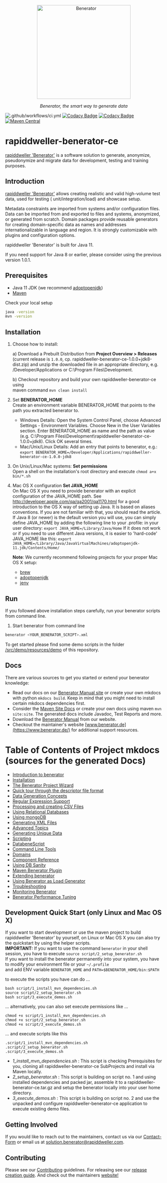 <p align="center">
  <a href="https://benerator.de"><img width="300" height="300" src="https://github.com/rapiddweller/rapiddweller-benerator-ce/blob/development/docs/assets/benerator-icon.png" alt="Benerator"></a>
</p>
<p align="center">
    <em>Benerator, the smart way to generate data</em>
</p>


![.github/workflows/ci.yml](https://github.com/rapiddweller/rapiddweller-benerator-ce/workflows/.github/workflows/ci.yml/badge.svg)
[![Codacy Badge](https://app.codacy.com/project/badge/Grade/99c887d3153744e395f539551cdec103)](https://www.codacy.com/gh/rapiddweller/rapiddweller-benerator-ce/dashboard?utm_source=github.com&amp;utm_medium=referral&amp;utm_content=rapiddweller/rapiddweller-benerator-ce&amp;utm_campaign=Badge_Grade)
[![Codacy Badge](https://app.codacy.com/project/badge/Coverage/99c887d3153744e395f539551cdec103)](https://www.codacy.com/gh/rapiddweller/rapiddweller-benerator-ce/dashboard?utm_source=github.com&utm_medium=referral&utm_content=rapiddweller/rapiddweller-benerator-ce&utm_campaign=Badge_Coverage)
[![Maven Central](https://maven-badges.herokuapp.com/maven-central/com.rapiddweller/rapiddweller-benerator-ce/badge.svg)](https://search.maven.org/artifact/com.rapiddweller/rapiddweller-benerator-ce)

# rapiddweller-benerator-ce

[rapiddweller 'Benerator'](https://www.benerator.de) is a software solution to generate, anonymize, pseudonymize and migrate data for development,
testing and training purposes.

## Introduction

[rapiddweller 'Benerator'](https://www.benerator.de) allows creating realistic and valid high-volume test data, used for testing (
unit/integration/load) and showcase setup.

Metadata constraints are imported from systems and/or configuration files. Data can be imported from and exported to files and systems, anonymized, or
generated from scratch. Domain packages provide reusable generators for creating domain-specific data as names and addresses internationalizable in
language and region. It is strongly customizable with plugins and configuration options.

rapiddweller 'Benerator' is built for Java 11. 

If you need support for Java 8 or earlier, please consider using the previous version 1.0.1. 

## Prerequisites

- Java 11 JDK (we recommend [adoptopenjdk](https://adoptopenjdk.net/))
- [Maven](https://maven.apache.org/)

Check your local setup

```bash
java -version
mvn -version 
```

## Installation

1. Choose how to install:

   a) Download a Prebuilt Distribution from **Project Overview > Releases**   
   (current release is `1.0.0`, cp. rapiddweller-benerator-ce-1.0.0+jdk8-dist.zip)
   and unzip the downloaded file in an appropriate directory, e.g. /Developer/Applications or C:\Program Files\Development.

   b) Checkout repository and build your own rapiddweller-benerator-ce using   
   maven command `mvn clean install`


2. Set **BENERATOR_HOME**  
   Create an environment variable BENERATOR_HOME that points to the path you extracted benerator to.

    - Windows Details: Open the System Control Panel, choose Advanced Settings - Environment Variables. Choose New in the User Variables section.
      Enter BENERATOR_HOME as name and the path as value
      (e.g. C:\Program Files\Development\rapiddweller-benerator-ce-1.0.0+jdk8). Click OK several times.
    - Mac/Unix/Linux Details: Add an entry that points to benerator,
      e.g.: `export BENERATOR_HOME=/Developer/Applications/rapiddweller-benerator-ce-1.0.0-jdk8`


3. On Unix/Linux/Mac systems: **Set permissions**   
   Open a shell on the installation's root directory and execute
   `chmod a+x bin/*.sh`


4. Mac OS X configuration **Set JAVA_HOME**  
   On Mac OS X you need to provide benerator with an explicit configuration of the JAVA_HOME path.
   See http://developer.apple.com/qa/qa2001/qa1170.html for a good introduction to the OS X way of setting up Java. It is based on aliases
   conventions. If you are not familiar with that, you should read the article. If Java 8 (or newer) is the default version you will use, you can
   simply define JAVA_HOME by adding the following line to your .profile: in your user directory:
   `export JAVA_HOME=/Library/Java/Home`
   If it does not work or if you need to use different Java versions, it is easier to 'hard-code' JAVA_HOME like this:
   `export  JAVA_HOME=/Library/Java/JavaVirtualMachines/adoptopenjdk-11.jdk/Contents/Home/`

   **Note**: We currently recommend following projects for your proper Mac OS X setup:
    - [brew](https://brew.sh/)
    - [adoptopenjdk](https://adoptopenjdk.net/)
    - [jenv](https://www.jenv.be/)

## Run

If you followed above installation steps carefully, run your benerator scripts from command line.

1. Start benerator from command line

```bash
benerator <YOUR_BENERATOR_SCRIPT>.xml
```

To get started please find some demo scripts in the folder
[/src/demo/resources/demo](/src/demo/resources/demo) of this repository.

## Docs

There are various sources to get you started or extend your benerator knowledge:

- Read our docs on our [Benerator Manual site](https://www.benerator.de/ce/1.1.0/doc/) or create your own mkdocs with python `mkdocs build`. Keep in mind that you might need to install certain mkdocs dependencies first. 
- Consider the [Maven Site Docs](https://www.benerator.de/ce/1.1.0/mvn-site/) or create your own docs using maven `mvn site:site`. The generated docs
  include Javadoc, Test Reports and more.
- Download the [Benerator Manual](https://www.benerator.de/ce/1.1.0/rapiddweller-benerator-ce-manual-1.1.0.pdf)
  from our website.
- Checkout the maintainer's website [www.benerator.de](https://www.benerator.de/) for additional support resources.

# Table of Contents of Project mkdocs (sources for the generated Docs)

* [Introduction to benerator](docs/introduction_to_benerator.md)
* [Installation](docs/installation.md)
* [The Benerator Project Wizard](docs/the_benerator_project_wizard.md)
* [Quick tour through the descriptor file format](docs/quick_tour_through_the_descriptor_file_format.md)
* [Data Generation Concepts](docs/data_generation_concepts.md)
* [Regular Expression Support](docs/regular_expression_support.md)
* [Processing and creating CSV Files](docs/processing_and_creating_csv_files.md)
* [Using Relational Databases](docs/using_relational_databases.md)
* [Using mongoDB](docs/using_mongodb.md)
* [Generating XML Files](docs/generating_xml_files.md)
* [Advanced Topics](docs/advanced_topics.md)
* [Generating Unique Data](docs/generating_unique_data.md)
* [Scripting](docs/scripting.md)
* [DatabeneScript](docs/databenescript.md)
* [Command Line Tools](docs/command_line_tools.md)
* [Domains](docs/domains.md)
* [Component Reference](docs/component_reference.md)
* [Using DB Sanity](docs/using_db_sanity.md)
* [Maven Benerator Plugin](docs/maven_benerator_plugin.md)
* [Extending benerator](docs/extending_benerator.md)
* [Using Benerator as Load Generator](docs/using_benerator_as_load_generator.md)
* [Troubleshooting](docs/troubleshooting.md)
* [Monitoring Benerator](docs/monitoring_benerator.md)
* [Benerator Performance Tuning](docs/benerator_performance_tuning.md)

## Development Quick Start (only Linux and Mac OS X)

If you want to start development or use the maven project to build rapiddweller 'Benerator' by yourself, on Linux or Mac OS X you can also try the
quickstart by using the helper scripts.  
**IMPORTANT:** If you want to use the command `benerator` in your shell session, you have to execute `source script/2_setup_benerator.sh`  
If you want to install the benerator permanently into your system, you have to modify your environment file or your `~/.profile`   
and add ENV variable `BENERATOR_HOME` and `PATH=$BENERATOR_HOME/bin:$PATH`

to execute the scripts you have can do ...

`bash script/1_install_mvn_dependencies.sh`  
`source script/2_setup_benerator.sh`  
`bash script/3_execute_demos.sh`

... alternatively, you can also set execute permissions like ...

`chmod +x script/1_install_mvn_dependencies.sh`  
`chmod +x script/2_setup_benerator.sh`  
`chmod +x script/3_execute_demos.sh`

... and execute scripts like this

`.script/1_install_mvn_dependencies.sh`  
`.script/2_setup_benerator.sh`  
`.script/3_execute_demos.sh`

- _1_install_mvn_dependencies.sh_ : This script is checking Prerequisites for you, cloning all rapiddweller-benerator-ce SubProjects and install via
  Maven locally.
- _2_setup_benerator.sh_ : This script is building on script no. 1 and using installed dependencies and packed jar, assemble it to a
  rapiddweller-benerator-ce.tar.gz and setup the benerator locally into your user home directory.
- _3_execute_demos.sh_ : This script is building on script no. 2 and use the unpacked and configure rapiddweller-benerator-ce application to execute
  existing demo files.

## Getting Involved

If you would like to reach out to the maintainers, contact us via our
[Contact-Form](https://www.benerator.de/contact-us) or email us at
[solution.benerator@rapiddweller.com](mailto://solution.benerator@rapiddweller.com).

## Contributing

Please see our [Contributing](CONTRIBUTING.md) guidelines. For releasing see our [release creation guide](RELEASE.md). And check out the
maintainers [website!](https://rapiddweller.com)
